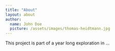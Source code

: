 ```yaml
---
title: "About"
layout: about
author:
  name: John Doe
  picture: /assets/images/thomas-heidtmann.jpg
---
```


This project is part of a year long exploration in ... 

